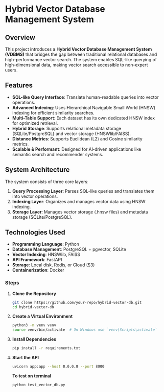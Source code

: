 # Hybrid Vector Database Management System

## Overview
This project introduces a **Hybrid Vector Database Management System (VDBMS)** that bridges the gap between traditional relational databases and high-performance vector search. The system enables SQL-like querying of high-dimensional data, making vector search accessible to non-expert users.

## Features
- **SQL-like Query Interface**: Translate human-readable queries into vector operations.
- **Advanced Indexing**: Uses Hierarchical Navigable Small World (HNSW) indexing for efficient similarity searches.
- **Multi-Table Support**: Each dataset has its own dedicated HNSW index for optimized retrieval.
- **Hybrid Storage**: Supports relational metadata storage (SQLite/PostgreSQL) and vector storage (HNSWlib/FAISS).
- **Distance Metrics**: Supports Euclidean (L2) and Cosine similarity metrics.
- **Scalable & Performant**: Designed for AI-driven applications like semantic search and recommender systems.

## System Architecture
The system consists of three core layers:
1. **Query Processing Layer**: Parses SQL-like queries and translates them into vector operations.
2. **Indexing Layer**: Organizes and manages vector data using HNSW indexing.
3. **Storage Layer**: Manages vector storage (.hnsw files) and metadata storage (SQLite/PostgreSQL).

## Technologies Used
- **Programming Language**: Python
- **Database Management**: PostgreSQL + pgvector, SQLite
- **Vector Indexing**: HNSWlib, FAISS
- **API Framework**: FastAPI
- **Storage**: Local disk, Redis, or Cloud (S3)
- **Containerization**: Docker

### Steps
1. **Clone the Repository**
   ```bash
   git clone https://github.com/your-repo/hybrid-vector-db.git
   cd hybrid-vector-db
   ```
2. **Create a Virtual Environment**
   ```bash
   python3 -m venv venv
   source venv/bin/activate  # On Windows use `venv\Scripts\activate`
   ```
3. **Install Dependencies**
   ```bash
   pip install -r requirements.txt
   ```
4. **Start the API**
   ```bash
   uvicorn app:app --host 0.0.0.0 --port 8000
   ```

   **To test on terminal**
   ```bash
   python test_vector_db.py 
   ```
